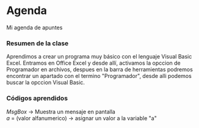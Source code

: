 # Agenda
Mi agenda de apuntes
### Resumen de la clase
Aprendimos a crear un programa muy básico con el lenguaje Visual Basic Excel. Entramos en Office Excel y desde allí, activamos la opccion de Programador en archivos, despues en la barra de herramientas podremos encontrar un apartado con el termino "Programador", desde alli podemos buscar la opccion Visual Basic.
### Códigos aprendidos
*MsgBox* -> Muestra un mensaje en pantalla  
*a* = (valor alfanumerico) -> asignar un valor a la variable "a"  
